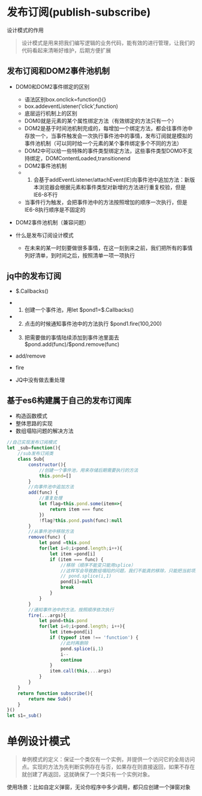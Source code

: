 # 发布订阅(publish-subscribe)

设计模式的作用  
> 设计模式是用来把我们编写逻辑的业务代码，能有效的进行管理，让我们的代码看起来清晰好维护，后期方便扩展

## 发布订阅和DOM2事件池机制
+ DOM0和DOM2事件绑定的区别
    + 语法区别box.onclick=function(){}
    + box.addeventListener('click',function)
    + 底层运行机制上的区别
    + DOM0就是元素的某个属性绑定方法（有效绑定的方法只有一个）
    + DOM2是基于时间池机制完成的，每增加一个绑定方法，都会往事件池中存放一个，当事件触发会一次执行事件池中的事情，发布订阅就是模拟的事件池机制（可以同时给一个元素的某个事件绑定多个不同的方法）
    + DOM2中可以给一些特殊的事件类型绑定方法，这些事件类型DOM0不支持绑定，DOMContentLoaded,transitionend
    + DOM2事件池机制
    + 1. 会基于addEventListener/attachEvent(IE)向事件池中追加方法：新版本浏览器会根据元素和事件类型对新增的方法进行重复校验，但是IE6-8不行
    + 当事件行为触发，会把事件池中的方法按照增加的顺序一次执行，但是IE6-8执行顺序是不固定的

+ DOM2事件池机制（兼容问题）
+ 什么是发布订阅设计模式
  + 在未来的某一时刻要做很多事情，在这一刻到来之前，我们把所有的事情列好清单，到时间之后，按照清单一项一项执行

## jq中的发布订阅
+ $.Callbacks()
+ 1. 创建一个事件池，用let \$pond1=$.Callbacks()
+ 2. 点击的时候通知事件池中的方法执行 $pond1.fire(100,200)
+ 3. 把需要做的事情陆续添加到事件池里面去\$pond.add(func)/$pond.remove(func)
+ add/remove
+ fire

+ JQ中没有做去重处理

## 基于es6构建属于自己的发布订阅库
+ 构造函数模式
+ 整体思路的实现
+ 数组塌陷问题的解决方法

```javascript
//自己实现发布订阅模式
let _sub=function(){
    //sub发布订阅类
    class Sub{
        constructor(){
            //创建一个事件池，用来存储后期需要执行的方法
            this.pond=[]
        }
        //向事件池中追加方法
        add(func) {
            //重复处理
            let flag=this.pond.some(item=>{
                return item === func
            })
            !flag?this.pond.push(func):null
        }
        //从事件池中移除方法
        remove(func) {
            let pond =this.pond
            for(let i=0;i<pond.length;i++){
                let item =pond[i]
                if (item === func) {
                    //移除（顺序不能变只能用splice）
                    //这样写会导致数组塌陷的问题，我们不能真的移除，只能把当前项赋值为null
                    // pond.splice(i,1)
                    pond[i]=null
                    break
                }
            }
        }
        //通知事件池中的方法，按照顺序依次执行
        fire(...args){
            let pond=this.pond
            for(let i=0;i<pond.length; i++){
                let item=pond[i]
                if (typeof item !== 'function') {
                    //此时再删除
                    pond.splice(i,1)
                    i--
                    continue
                }
                item.call(this,...args)
            }
        }
    }
    return function subscribe(){
        return new Sub()
    }
}()
let s1=_sub()
```

# 单例设计模式
> 单例模式的定义：保证一个类仅有一个实例，并提供一个访问它的全局访问点。实现的方法为先判断实例存在与否，如果存在则直接返回，如果不存在就创建了再返回，这就确保了一个类只有一个实例对象。
  
使用场景：比如自定义弹窗，无论你程序中多少调用，都只应创建一个弹窗对象  
```javascript

```